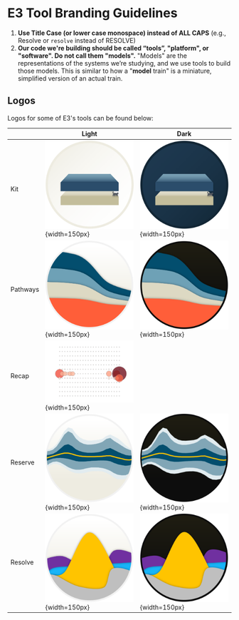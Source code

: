 # E3 Tool Branding Guidelines

1. **Use Title Case (or lower case monospace) instead of ALL CAPS** (e.g., Resolve or `resolve` instead of RESOLVE)
2. **Our code we're building should be called “tools”, "platform", or "software". Do not call them "models".**
   "Models" are the representations of the systems we’re studying, and we use tools to build those models. This is
   similar to how a "**model** train" is a miniature, simplified version of an actual train.

## Logos

Logos for some of E3's tools can be found below:

|          | Light                                                            | Dark                                                           |
|----------|------------------------------------------------------------------|----------------------------------------------------------------|
| Kit      | ![kit-light](_static/logos/kit-light.svg){width=150px}           | ![kit-dark](_static/logos/kit-dark.svg){width=150px}           |
| Pathways | ![pathways-light](_static/logos/pathways-light.svg){width=150px} | ![pathways-dark](_static/logos/pathways-dark.svg){width=150px} |
| Recap    | ![recap-light](_static/logos/recap.svg){width=150px}             |                                                                |
| Reserve  | ![reserve-light](_static/logos/reserve-light.svg){width=150px}   | ![reserve-dark](_static/logos/reserve-dark.svg){width=150px}   |
| Resolve  | ![resolve-light](_static/logos/resolve-light.svg){width=150px}   | ![resolve-dark](_static/logos/resolve-dark.svg){width=150px}   |
